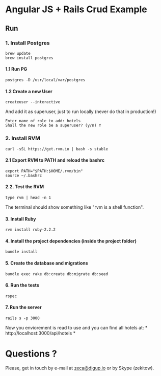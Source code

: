 # Angular JS + Rails Crud Example

## Run

### 1. Install Postgres

    brew update
    brew install postgres

#### 1.1 Run PG

    postgres -D /usr/local/var/postgres

#### 1.2 Create a new User

    createuser --interactive

And add it as superuser, just to run locally (never do that in production!)

    Enter name of role to add: hotels
    Shall the new role be a superuser? (y/n) Y

### 2. Install RVM

    curl -sSL https://get.rvm.io | bash -s stable

#### 2.1 Export RVM to PATH and reload the bashrc

    export PATH="$PATH:$HOME/.rvm/bin"
    source ~/.bashrc

#### 2.2. Test the RVM

    type rvm | head -n 1

The terminal should show something like "rvm is a shell function".

#### 3. Install Ruby

    rvm install ruby-2.2.2

#### 4. Install the project dependencies (inside the project folder)

    bundle install

#### 5. Create the database and migrations

    bundle exec rake db:create db:migrate db:seed

#### 6. Run the tests

    rspec

#### 7. Run the server

    rails s -p 3000

Now you enviorement is read to use and you can find all hotels at: * http://localhost:3000/api/hotels *

# Questions ?

Please, get in touch by e-mail at zeca@digup.io or by Skype (zekitow).